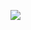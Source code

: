 ![](https://cdn.discordapp.com/attachments/1013745562429968500/1117716009281921054/wocevv_database.png)

